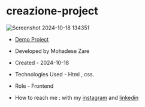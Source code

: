 # creazione-project

![Screenshot 2024-10-18 134351](https://github.com/user-attachments/assets/482c3733-faf5-4a8a-96d6-1eb1c15435c5)

- [Demo Project](https://mohadsezare-web.github.io/project5-creazione/)

- Developed by Mohadese Zare

- Created - 2024-10-18

- Technologies Used - Html , css.

- Role - Frontend

- How to reach me : with my [instagram](https://www.instagram.com/mohadsezare_web) and [linkedin](https://www.linkedin.com/in/mohadsezare_web)
